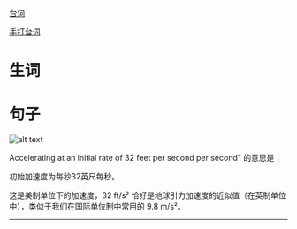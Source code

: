 [台词](./s01e01.pdf)

[手打台词](./01.txt)

# 生词








# 句子

![alt text](image-21.png)

Accelerating at an initial rate of 32 feet per second per second" 的意思是：

初始加速度为每秒32英尺每秒。

这是美制单位下的加速度，32 ft/s² 恰好是地球引力加速度的近似值（在英制单位中），类似于我们在国际单位制中常用的 9.8 m/s²。


---









